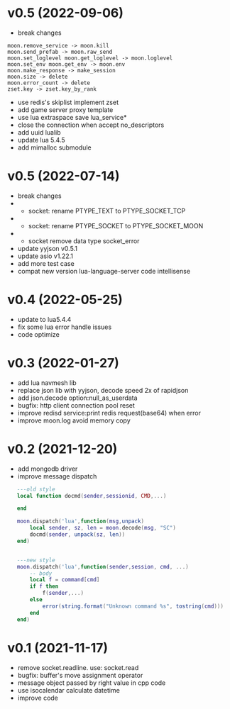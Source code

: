 # v0.5 (2022-09-06)
- break changes
```
moon.remove_service -> moon.kill
moon.send_prefab -> moon.raw_send
moon.set_loglevel moon.get_loglevel -> moon.loglevel
moon.set_env moon.get_env -> moon.env
moon.make_response -> make_session
moon.size -> delete
moon.error_count -> delete
zset.key -> zset.key_by_rank
```
- use redis's skiplist implement zset
- add game server proxy template
- use lua extraspace save lua_service*
- close the connection when accept no_descriptors
- add uuid lualib
- update lua 5.4.5
- add mimalloc submodule

# v0.5 (2022-07-14)

- break changes
- - socket: rename PTYPE_TEXT to PTYPE_SOCKET_TCP
- - socket: rename PTYPE_SOCKET to PTYPE_SOCKET_MOON
- - socket remove data type socket_error
- update yyjson v0.5.1
- update asio v1.22.1
- add more test case
- compat new version lua-language-server code intellisense

# v0.4 (2022-05-25)

- update to lua5.4.4
- fix some lua error handle issues
- code optimize

# v0.3 (2022-01-27)

- add lua navmesh lib
- replace json lib with yyjson, decode speed 2x of rapidjson
- add json.decode option:null_as_userdata
- bugfix: http client connection pool reset
- improve redisd service:print redis request(base64) when error
- improve moon.log avoid memory copy

# v0.2 (2021-12-20)
- add mongodb driver
- improve message dispatch

 ```lua
    ---old style
    local function docmd(sender,sessionid, CMD,...)

    end

    moon.dispatch('lua',function(msg,unpack)
        local sender, sz, len = moon.decode(msg, "SC")
        docmd(sender, unpack(sz, len))
    end)


    ---new style
    moon.dispatch('lua',function(sender,session, cmd, ...)
        -- body
        local f = command[cmd]
        if f then
            f(sender,...)
        else
            error(string.format("Unknown command %s", tostring(cmd)))
        end
    end)
 ```

# v0.1 (2021-11-17)
- remove socket.readline. use: socket.read
- bugfix: buffer's move assignment operator
- message object passed by right value in cpp code
- use isocalendar calculate datetime
- improve code